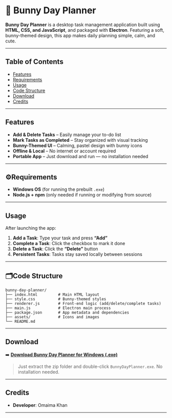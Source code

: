 # 🐰 Bunny Day Planner

**Bunny Day Planner** is a desktop task management application built using **HTML, CSS, and JavaScript**, and packaged with **Electron**. Featuring a soft, bunny-themed design, this app makes daily planning simple, calm, and cute.

---

## Table of Contents

- [Features](#features)
- [Requirements](#requirements)
- [Usage](#usage)
- [Code Structure](#code-structure)
- [Download](#download)
- [Credits](#credits)

---

## Features

- **Add & Delete Tasks** – Easily manage your to-do list
- **Mark Tasks as Completed** – Stay organized with visual tracking
- **Bunny-Themed UI** – Calming, pastel design with bunny icons
- **Offline & Local** – No internet or account required
- **Portable App** – Just download and run — no installation needed

---

## ⚙Requirements

- **Windows OS** (for running the prebuilt `.exe`)
- **Node.js + npm** (only needed if running or modifying from source)

---

## Usage

After launching the app:

1. **Add a Task**: Type your task and press **“Add”**
2. **Complete a Task**: Click the checkbox to mark it done
3. **Delete a Task**: Click the **“Delete”** button
4. **Persistent Tasks**: Tasks stay saved locally between sessions

---

## 🗂Code Structure

```plaintext
bunny-day-planner/
├── index.html         # Main HTML layout
├── style.css          # Bunny-themed styles
├── renderer.js        # Front-end logic (add/delete/complete tasks)
├── main.js            # Electron main process
├── package.json       # App metadata and dependencies
├── assets/            # Icons and images
└── README.md
````

---

## Download

➡️ [**Download Bunny Day Planner for Windows (.exe)**](https://github.com/yourusername/bunny-day-planner/releases/latest)

> Just extract the zip folder and double-click `BunnyDayPlanner.exe`. No installation needed.

---

## Credits

* **Developer**: Omaima Khan

---
